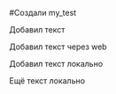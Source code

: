 ﻿#Создали my_test

Добавил текст

Добавил текст через web

Добавил текст локально

Ещё текст локально


